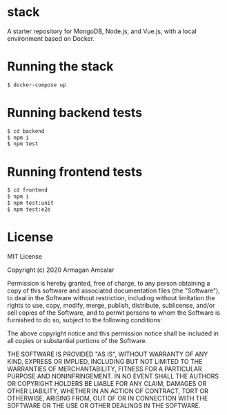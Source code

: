 # stack

A starter repository for MongoDB, Node.js, and Vue.js, with a local environment based on Docker.

# Running the stack

```sh
$ docker-compose up
```

# Running backend tests

```sh
$ cd backend
$ npm i
$ npm test
```

# Running frontend tests

```sh
$ cd frontend
$ npm i
$ npm test:unit
$ npm test:e2e
```

# License

MIT License

Copyright (c) 2020 Armagan Amcalar

Permission is hereby granted, free of charge, to any person obtaining a copy
of this software and associated documentation files (the "Software"), to deal
in the Software without restriction, including without limitation the rights
to use, copy, modify, merge, publish, distribute, sublicense, and/or sell
copies of the Software, and to permit persons to whom the Software is
furnished to do so, subject to the following conditions:

The above copyright notice and this permission notice shall be included in all
copies or substantial portions of the Software.

THE SOFTWARE IS PROVIDED "AS IS", WITHOUT WARRANTY OF ANY KIND, EXPRESS OR
IMPLIED, INCLUDING BUT NOT LIMITED TO THE WARRANTIES OF MERCHANTABILITY,
FITNESS FOR A PARTICULAR PURPOSE AND NONINFRINGEMENT. IN NO EVENT SHALL THE
AUTHORS OR COPYRIGHT HOLDERS BE LIABLE FOR ANY CLAIM, DAMAGES OR OTHER
LIABILITY, WHETHER IN AN ACTION OF CONTRACT, TORT OR OTHERWISE, ARISING FROM,
OUT OF OR IN CONNECTION WITH THE SOFTWARE OR THE USE OR OTHER DEALINGS IN THE
SOFTWARE.
